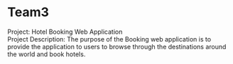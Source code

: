 # Team3

Project: Hotel Booking Web Application  
Project Description:
The purpose of the Booking web application is to provide the application to users to browse through the destinations around the world and book hotels.
